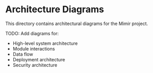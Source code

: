 # Architecture Diagrams

This directory contains architectural diagrams for the Mimir project.

TODO: Add diagrams for:
- High-level system architecture
- Module interactions
- Data flow
- Deployment architecture
- Security architecture